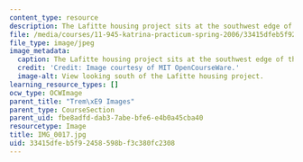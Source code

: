 ```yaml
---
content_type: resource
description: The Lafitte housing project sits at the southwest edge of the neighborhood.
file: /media/courses/11-945-katrina-practicum-spring-2006/33415dfeb5f92458598bf3c380fc2308_IMG_0017.jpg
file_type: image/jpeg
image_metadata:
  caption: The Lafitte housing project sits at the southwest edge of the neighborhood.
  credit: 'Credit: Image courtesy of MIT OpenCourseWare.'
  image-alt: View looking south of the Lafitte housing project.
learning_resource_types: []
ocw_type: OCWImage
parent_title: "Trem\xE9 Images"
parent_type: CourseSection
parent_uid: fbe8adfd-dab3-7abe-bfe6-e4b0a45cba40
resourcetype: Image
title: IMG_0017.jpg
uid: 33415dfe-b5f9-2458-598b-f3c380fc2308
---
```

